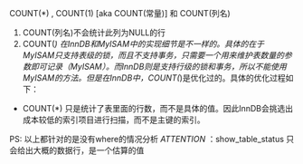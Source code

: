 COUNT(*) , COUNT(1) [aka COUNT(常量)] 和 COUNT(列名)
1. COUNT(列名)不会统计此列为NULL的行
2. COUNT(*) 在InnDB和MyISAM中的实现细节是不一样的。具体的在于MyISAM只支持表级的锁，而且不支持事务，只需要一个用来维护表数量的参数即可记录（MyISAM）。而InnDB则是支持行级的锁和事务，所以不能使用MyISAM的方法。但是在InnDB中，COUNT(*)是优化过的。具体的优化过程如下：
  * COUNT(*) 只是统计了表里面的行数，而不是具体的值。因此InnDB会挑选出成本较低的索引项目进行扫描，而不是主键的索引。
 
 PS: 以上都针对的是没有where的情况分析
 *ATTENTION* ：show_table_status 只会给出大概的数据行，是一个估算的值